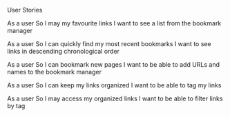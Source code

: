 User Stories

As a user
So I may my favourite links
I want to see a list from the bookmark manager

As a user
So I can quickly find my most recent bookmarks
I want to see links in descending chronological order

As a user
So I can bookmark new pages
I want to be able to add URLs and names to the bookmark manager

As a user
So I can keep my links organized
I want to be able to tag my links

As a user
So I may access my organized links
I want to be able to filter links by tag
